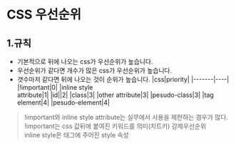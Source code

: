 # CSS 우선순위
## 1.규칙
- 기본적으로 뒤에 나오는 css가 우선순위가 높습니다.
- 우선순위가 같다면 개수가 많은 css가 우선순위가 높습니다.
- 갯수마저 같다면 뒤에 나오는 것이 순위가 높습니다.
|css|priority|
|-------|----|
|!important|0|
|inline style<br>attribute|1|
|id||2|
|class|3|
|other attribute|3|
|pesudo-class|3|
|tag element|4|
|pesudo-element|4|

>!important와 inline style attribute는 실무에서 사용을 제한하는 경우가 많다.
><br> !important는 css 값뒤에 붙여진 키워드를 의미(치트키) 강제우선순위
><br> inline style은 태그에 주어진 style 속성